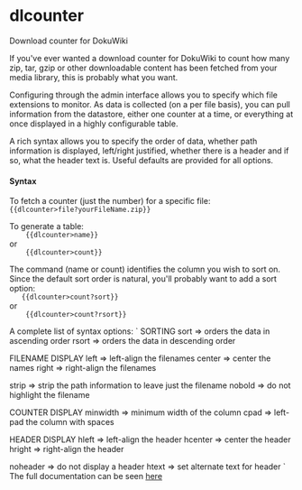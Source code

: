 # dlcounter
Download counter for DokuWiki

If you've ever wanted a download counter for DokuWiki to count how many zip, tar, gzip or other downloadable content has been fetched from your media library, this is probably what you want.

Configuring through the admin interface allows you to specify which file extensions to monitor. As data is collected (on a per file basis), you can pull information from the datastore, either one counter at a time, or everything at once displayed in a highly configurable table.

A rich syntax allows you to specify the order of data, whether path information is displayed, left/right justified, whether there is a header and if so, what the header text is. Useful defaults are provided for all options.

#### Syntax
To fetch a counter (just the number) for a specific file:  
`
    {{dlcounter>file?yourFileName.zip}}  
`

To generate a table:  
`    {{dlcounter>name}}`  
or  
`    {{dlcounter>count}}`


The command (name or count) identifies the column you wish to sort on. Since the default sort order is natural, you'll probably want to add a sort option:  
`   {{dlcounter>count?sort}}`  
or  
`    {{dlcounter>count?rsort}}`

A complete list of syntax options:
`
SORTING
sort  => orders the data in ascending order
rsort => orders the data in descending order

FILENAME DISPLAY
left   => left-align the filenames
center => center the names
right  => right-align the filenames

strip => strip the path information to leave just the filename
nobold => do not highlight the filename

COUNTER DISPLAY
minwidth => minimum width of the column
cpad     => left-pad the column with spaces

HEADER DISPLAY
hleft   => left-align the header
hcenter => center the header
hright  => right-align the header

noheader => do not display a header
htext    => set alternate text for header
`
The full documentation can be seen [here](http://philip-p-ide.uk/doku.php/blog:articles:software:doku_dlcounter)
